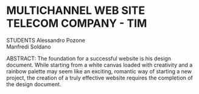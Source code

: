 # MULTICHANNEL WEB SITE  TELECOM COMPANY - TIM

STUDENTS 
Alessandro Pozone 	
Manfredi Soldano

ABSTRACT:
The foundation for a successful website is his design document. While starting from a white canvas loaded with creativity and a rainbow palette may seem like an exciting, romantic way of starting a new project, the creation of a truly effective website requires the completion of the design document.
 